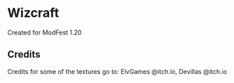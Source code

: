 # Wizcraft

Created for ModFest 1.20

## Credits 

Credits for some of the textures go to: ElvGames @itch.io, Devillas @itch.io
